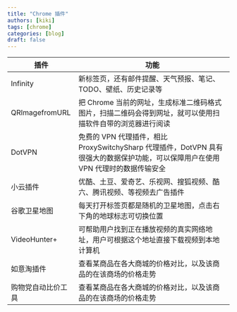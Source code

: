 ```yaml
---
title: "Chrome 插件"
authors: [kiki]
tags: [chrome]
categories: [blog]
draft: false
---
```


| 插件 | 功能 |
| --- | --- |
| Infinity | 新标签页，还有邮件提醒、天气预报、笔记、TODO、壁纸、历史记录等 |
| QRImagefromURL | 把 Chrome 当前的网址，生成标准二维码格式图片，扫描二维码会得到网址，就可以使用扫描软件自带的浏览器进行阅读 |
| DotVPN | 免费的 VPN 代理插件，相比 ProxySwitchySharp 代理插件，DotVPN 具有很强大的数据保护功能，可以保障用户在使用 VPN 代理时的数据传输安全 |
| 小云插件 | 优酷、土豆、爱奇艺、乐视网、搜狐视频、酷六、腾讯视频、等视频去广告插件 |
| 谷歌卫星地图 | 每天打开标签页都是随机的卫星地图，点击右下角的地球标志可切换位置 |
| VideoHunter+ | 可帮助用户找到正在播放视频的真实网络地址，用户可根据这个地址直接下载视频到本地计算机 |
| 如意淘插件 | 查看某商品在各大商城的价格对比，以及该商品的在该商场的价格走势 |
| 购物党自动比价工具 | 查看某商品在各大商城的价格对比，以及该商品的在该商场的价格走势 |
